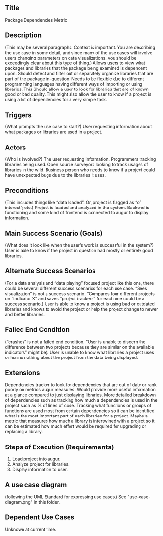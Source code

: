 ## Title 
Package Dependencies Metric

## Description 
(This may be several paragraphs. Context is important. You are describing the use case in some detail, and since many of the use cases will involve users changing parameters on data visualizations, you should be exceedingly clear about this type of thing.)
Allows users to view what packages and libraries that the package being examined is dependent upon. Should detect and filter out or separately organize libraries that are part of the package in-question. Needs to be flexible due to different programming languages having different ways of importing or using libraries. This Should allow a user to look for libraries that are of known good or bad quality. This might also allow the user to know if a project is using a lot of dependencies for a very simple task.

## Triggers 
(What prompts the use case to start?)
User requesting information about what packages or libraries are used in a project.

## Actors 
(Who is involved?)
The user requesting information.
Programmers tracking libraries being used.
Open source surveyors looking to track usages of libraries in the wild.
Business person who needs to know if a project could have unexpected bugs due to the libraries it uses.

## Preconditions 
(This includes things like “data loaded”. Or, project is flagged as “of interest”; etc.)
Project is loaded and analyzed in the system. Backend is functioning and some kind of frontend is connected to augur to display information.

## Main Success Scenario (Goals)
(What does it look like when the user’s work is successful in the system?)
User is able to know if the project in question had mostly or entirely good libraries.

## Alternate Success Scenarios 
(For a data analysis and “data playing” focused project like this one, there could be several different success scenarios for each use case. “Sees visualization” is not a success scenario. “Compares four different projects on “indicator X” and saves “project trackers” for each one could be a success scenario.)
User is able to know a project is using bad or outdated libraries and knows to avoid the project or help the project change to newer and better libraries.

## Failed End Condition 
(“crashes” is not a failed end condition. “User is unable to discern the difference between two projects because they are similar on the available indicators” might be).
User is unable to know what libraries a project uses or learns nothing about the project from the data being displayed.

## Extensions
Dependencies tracker to look for dependencies that are out of date or rank poorly on metrics augur measures. Would provide more useful information at a glance compared to just displaying libraries.
More detailed breakdown of dependencies such as tracking how much a dependencies is used in the project such as % of lines of code. Tracking what functions or groups of functions are used most from certain dependencies so it can be identified what is the most important part of each libraries for a project.
Maybe a metric that measures how much a library is intertwined with a project so it can be estimated how much effort would be required for upgrading or replacing a library.

## Steps of Execution (Requirements)
1. Load project into augur.
2. Analyze project for libraries.
3. Display information to user.

## A use case diagram
(following the UML Standard for expressing use cases.)
See "use-case-diagram.png" in this folder.

## Dependent Use Cases
Unknown at current time.

